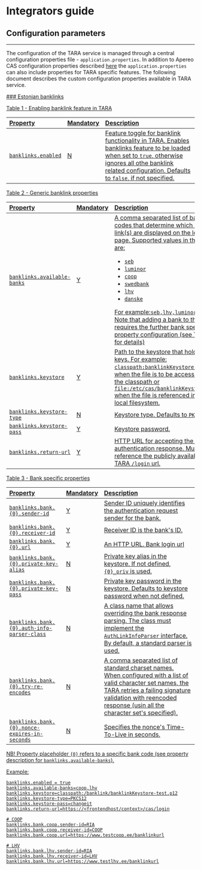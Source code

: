 # Integrators guide

## Configuration parameters
--------------------

The configuration of the TARA service is managed through a central configuration properties file - `application.properties`. In addition to Apereo CAS configuration properties described [here](https://apereo.github.io/cas/5.1.x/installation/Configuration-Properties.html) the `application.properties` can also include properties for TARA specific features. The following document describes the custom configuration properties available in TARA service.

<a href="banklink"/>
### Estonian banklinks

Table 1 - Enabling banklink feature in TARA


| Property        | Mandatory | Description |
| :---------------- | :---------- | :----------------|
| `banklinks.enabled` | N | Feature toggle for banklink functionality in TARA. Enables banklinks feature to be loaded when set to `true`, otherwise ignores all othe banklink related configuration. Defaults to `false`, if not specified. |

Table 2 - Generic banklink properties

| Property        | Mandatory | Description |
| :---------------- | :---------- | :----------------|
| `banklinks.available-banks` | Y | A comma separated list of bank codes that determine which bank link(s) are displayed on the login page. Supported values in the list are: <ul><li>`seb`</li><li>`luminor`</li><li>`coop`</li><li>`swedbank`</li><li>`lhv`</li><li>`danske`</ul> For example:`seb,lhv,luminor`. <br>Note that adding a bank to this list, requires the further bank specific property configuration (see Table 3 for details) |
| `banklinks.keystore` | Y | Path to the keystore that hold bank keys. For example: `classpath:banklinkKeystore.p12`, when the file is to be accessed from the classpath or `file:/etc/cas/banklinkKeystore.p12` when the file is referenced in the local filesystem.  |
| `banklinks.keystore-type` | N | Keystore type. Defaults to `PKCS12` |
| `banklinks.keystore-pass` | Y | Keystore password. |
| `banklinks.return-url` | Y | HTTP URL for accepting the bank authentication response. Must reference the publicly available TARA `/login` url. |

Table 3 - Bank specific properties


| Property        | Mandatory | Description |
| :---------------- | :---------- | :----------------|
| `banklinks.bank.{0}.sender-id` | Y | Sender ID uniquely identifies the authentication request sender for the bank. |
| `banklinks.bank.{0}.receiver-id` | Y | Receiver ID is the bank's ID. |
| `banklinks.bank.{0}.url` | Y | An HTTP URL. Bank login url |
| `banklinks.bank.{0}.private-key-alias` | N | Private key alias in the keystore. If not defined, `{0}_priv` is used. |
| `banklinks.bank.{0}.private-key-pass` | N | Private key password in the keystore. Defaults to keystore password when not defined. |
| `banklinks.bank.{0}.auth-info-parser-class` | N | A class name that allows overriding the bank response parsing. The class must implement the `AuthLinkInfoParser` interface. By default, a standard parser is used. |
| `banklinks.bank.{0}.try-re-encodes` | N | A comma separated list of standard charset names. When configured with a list of valid character set names, the TARA retries a failing signature validation with reencoded response (usin all the character set's specified).  |
| `banklinks.bank.{0}.nonce-expires-in-seconds` | N | Specifies the nonce's Time-To-Live in seconds.  |

NB! Property placeholder `{0}` refers to a specific bank code (see property description for `banklinks.available-banks`).


Example:

````
banklinks.enabled = true
banklinks.available-banks=coop,lhv
banklinks.keystore=classpath:/banklink/banklinkKeystore-test.p12
banklinks.keystore-type=PKCS12
banklinks.keystore-pass=changeit
banklinks.return-url=https://<frontendhost/context>/cas/login

# COOP
banklinks.bank.coop.sender-id=RIA
banklinks.bank.coop.receiver-id=COOP
banklinks.bank.coop.url=https://www.testcoop.ee/banklinkurl

# LHV
banklinks.bank.lhv.sender-id=RIA
banklinks.bank.lhv.receiver-id=LHV
banklinks.bank.lhv.url=https://www.testlhv.ee/banklinkurl
````